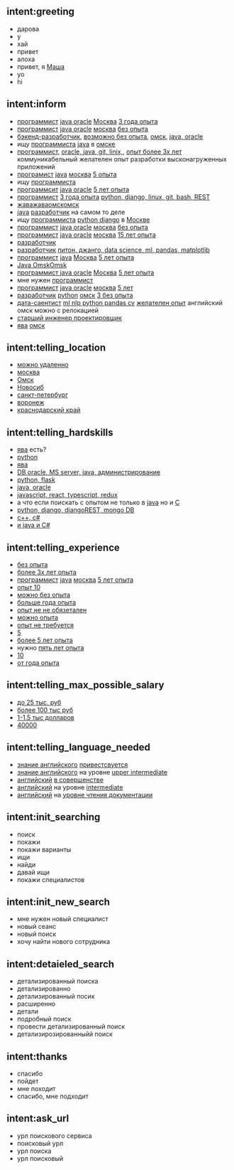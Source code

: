 ## intent:greeting
- дарова
- y
- хай
- привет
- алоха
- привет, я [Маша](user_name)
- yo
- hi

## intent:inform
- [программист](profession) [java oracle](hardskills) [Москва](location) [3 года опыта](experience)
- [программист](profession) [java oracle](hardskills) [москва](location) [без опыта](experience)
- [бэкенд-разработчик](profession), [возможно без опыта](experience), [омск](location), [java, oracle](hardskills)
- ищу [программиста](profession) [java](hardskills) в [омске](location)
- [программист](profession), [oracle, java, git, linix,](hardskills), [опыт более 3х лет](experience) коммуникабельный желателен опыт разработки высконагруженных приложений
- [програмист](profession) [java](hardskills) [москва](location) [5  опыта](experience)
- ищу [программиста](profession)
- [программсит](profession) [java oracle](hardskills)  [5 лет опыта](experience)
- [программист](profession) [3 года опыта](experience) [python, django, linux, git, bash, REST](hardskills)
- [жава](hardskills)[жаваомск](location)[омск](location)
- [java](hardskills) [разработчик](profession) на самом то деле
- ищу [программиста](profession) [python django](hardskills) в [Москве](location)
- [программист](profession) [java oracle](hardskills) [москва](location)  [без опыта](experience)
- [программист](profession) [java oracle](hardskills) [москва](location) [15 лет опыта](experience)
- [разработчик](profession)
- [разработчик](profession) [питон, джанго, data science, ml, pandas, matplotlib](hardskills)
- [программист](profession) [java](hardskills) [Москва](location) [5 лет опыта](experience)
- [Java Omsk](hardskills)[Omsk](location)
- [программист](profession)[ java oracle](hardskills)  [Москва](location) [5 лет опыта](experience)
- мне нужен [программист](profession)
- [программист](profession) [java oracle](hardskills) [москва](location)  [5 лет](experience)
- [разработчик](profession) [python](hardskills) [омск](location) [3 без опыта](experience)
- [дата-саентист](profession) [ml nlp python pandas cv](hardskills) [желателен опыт](experience) английский омск можно с релокацией
- [старший инженер проектировщик](profession)
- [ява](hardskills) [омск](location)

## intent:telling_location
- [можно удаленно](location)
- [москва](location)
- [Омск](location)
- [Новосиб](location)
- [санкт-петербург](location)
- [воронеж](location)
- [краснодарский край](location)

## intent:telling_hardskills
- [ява](hardskills) есть?
- [python](hardskills)
- [ява](hardskills)
- [DB oracle, MS server, java, администрирование](hardskills)
- [python, flask](hardskills)
- [java, oracle](hardskills)
- [javascript, react, typescript, redux](hardskills)
- а что если поискать с опытом не только в [java](hardskills) но и [C](hardskills)
- [python, django, djangoREST, mongo DB](hardskills)
- [c++, c# ](hardskills)
- [и java и C#](hardskills)

## intent:telling_experience
- [без опыта](experience)
- [более 3х лет опыта](experience)
- [программист](profession) [java](hardskills) [москва](location) [5 лет опыта](experience)
- [опыт 10](experience)
- [можно без опыта](experience)
- [больше года опыта](experience)
- [опыт не не обязетален](experience)
- [можно опыта](experience)
- [опыт не требуется](experience)
- [5](experience)
- [более 5 лет опыта](experience)
- нужно [пять лет опыта](hardskills)
- [10](experience)
- [от года опыта](experience)

## intent:telling_max_possible_salary
- [до 25 тыс. руб](max_salary_for_position)
- [более 100 тыс руб](max_salary_for_position)
- [1-1.5 тыс долларов](max_salary_for_position)
- [40000](max_salary_for_position)

## intent:telling_language_needed
- [знание английского](language) [привестсвуется](language_level)
- [знание английского](language) на уровне [upper intermediate](language_level)
- [английский](language) [в совершенстве](language_level)
- [английский](language) на уровне [intermediate](language_level)
- [английский](language) на [уровне чтения документации](language_level)

## intent:init_searching
- поиск
- покажи
- покажи варианты
- ищи
- найди
- давай ищи
- покажи специалистов

## intent:init_new_search
- мне нужен новый специалист
- новый сеанс
- новый поиск
- хочу найти нового сотрудника

## intent:detaieled_search
- детализированный поиска
- детализированно
- детализированный посик
- расширенно
- детали
- подробный поиск
- провести детализированный поиск
- детализирозированныйй поиск

## intent:thanks
- спасибо
- пойдет
- мне походит
- спасибо, мне подходит

## intent:ask_url
- урл поискового сервиса
- поисковый урл
- урл поиска
- урл поисковый
